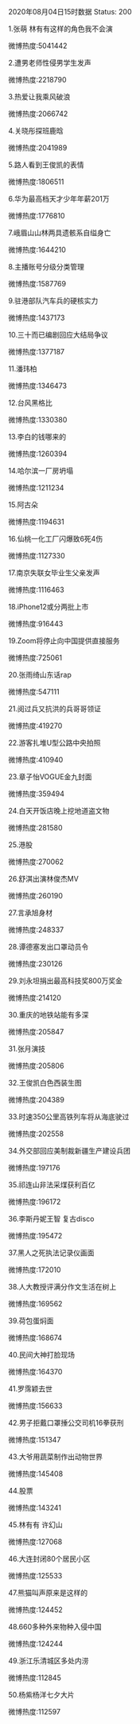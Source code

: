 2020年08月04日15时数据
Status: 200

1.张萌 林有有这样的角色我不会演

微博热度:5041442

2.遭男老师性侵男学生发声

微博热度:2218790

3.热爱让我乘风破浪

微博热度:2066742

4.关晓彤探班鹿晗

微博热度:2041989

5.路人看到王俊凯的表情

微博热度:1806511

6.华为最高档天才少年年薪201万

微博热度:1776810

7.峨眉山山林两具遗骸系自缢身亡

微博热度:1644210

8.主播账号分级分类管理

微博热度:1587769

9.驻港部队汽车兵的硬核实力

微博热度:1437173

10.三十而已编剧回应大结局争议

微博热度:1377187

11.潘玮柏

微博热度:1346473

12.台风黑格比

微博热度:1330380

13.李白的钱哪来的

微博热度:1260394

14.哈尔滨一厂房坍塌

微博热度:1211234

15.阿古朵

微博热度:1194631

16.仙桃一化工厂闪爆致6死4伤

微博热度:1127330

17.南京失联女毕业生父亲发声

微博热度:1116463

18.iPhone12或分两批上市

微博热度:916443

19.Zoom将停止向中国提供直接服务

微博热度:725061

20.张雨绮山东话rap

微博热度:547111

21.阅过兵又抗洪的兵哥哥领证

微博热度:419270

22.游客扎堆U型公路中央拍照

微博热度:410940

23.章子怡VOGUE金九封面

微博热度:359494

24.白天开饭店晚上挖地道盗文物

微博热度:281580

25.港股

微博热度:270062

26.舒淇出演林俊杰MV

微博热度:260190

27.言承旭身材

微博热度:248337

28.谭德塞发出口罩动员令

微博热度:230126

29.刘永坦捐出最高科技奖800万奖金

微博热度:214120

30.重庆的地铁站能有多深

微博热度:205847

31.张月演技

微博热度:205806

32.王俊凯白色西装生图

微博热度:204389

33.时速350公里高铁列车将从海底驶过

微博热度:202558

34.外交部回应美制裁新疆生产建设兵团

微博热度:197176

35.祁连山非法采煤获利百亿

微博热度:196172

36.李斯丹妮王智 复古disco

微博热度:195472

37.黑人之死执法记录仪画面

微博热度:172010

38.人大教授评满分作文生活在树上

微博热度:169562

39.荷包蛋焖面

微博热度:168674

40.民间大神打脸现场

微博热度:164370

41.罗霈颖去世

微博热度:156633

42.男子拒戴口罩捶公交司机16拳获刑

微博热度:151347

43.大爷用蔬菜制作出动物世界

微博热度:145408

44.股票

微博热度:143241

45.林有有 许幻山

微博热度:127068

46.大连封闭80个居民小区

微博热度:125533

47.熊猫叫声原来是这样的

微博热度:124452

48.660多种外来物种入侵中国

微博热度:124244

49.浙江乐清城区多处内涝

微博热度:112845

50.杨紫杨洋七夕大片

微博热度:112597

